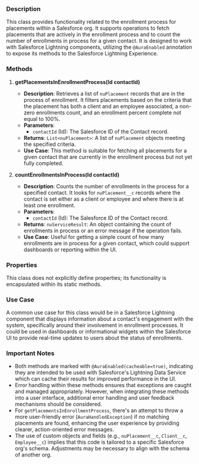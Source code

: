 ### Description
This class provides functionality related to the enrollment process for placements within a Salesforce org. It supports operations to fetch placements that are actively in the enrollment process and to count the number of enrollments in process for a given contact. It is designed to work with Salesforce Lightning components, utilizing the `@AuraEnabled` annotation to expose its methods to the Salesforce Lightning Experience.

### Methods

1. **getPlacementsInEnrollmentProcess(Id contactId)**
   - **Description**: Retrieves a list of `nuPlacement` records that are in the process of enrollment. It filters placements based on the criteria that the placement has both a client and an employee associated, a non-zero enrollments count, and an enrollment percent complete not equal to 100%.
   - **Parameters**: 
     - `contactId` (Id): The Salesforce ID of the Contact record.
   - **Returns**: `List<nuPlacement>`: A list of `nuPlacement` objects meeting the specified criteria.
   - **Use Case**: This method is suitable for fetching all placements for a given contact that are currently in the enrollment process but not yet fully completed.

2. **countEnrollmentsInProcess(Id contactId)**
   - **Description**: Counts the number of enrollments in the process for a specified contact. It looks for `nuPlacement__c` records where the contact is set either as a client or employee and where there is at least one enrollment.
   - **Parameters**: 
     - `contactId` (Id): The Salesforce ID of the Contact record.
   - **Returns**: `nuServiceResult`: An object containing the count of enrollments in process or an error message if the operation fails.
   - **Use Case**: Useful for getting a simple count of how many enrollments are in process for a given contact, which could support dashboards or reporting within the UI.

### Properties

This class does not explicitly define properties; its functionality is encapsulated within its static methods.

### Use Case
A common use case for this class would be in a Salesforce Lightning component that displays information about a contact's engagement with the system, specifically around their involvement in enrollment processes. It could be used in dashboards or informational widgets within the Salesforce UI to provide real-time updates to users about the status of enrollments.

### Important Notes
- Both methods are marked with `@AuraEnabled(cacheable=true)`, indicating they are intended to be used with Salesforce's Lightning Data Service which can cache their results for improved performance in the UI.
- Error handling within these methods ensures that exceptions are caught and managed appropriately. However, when integrating these methods into a user interface, additional error handling and user feedback mechanisms should be considered.
- For `getPlacementsInEnrollmentProcess`, there's an attempt to throw a more user-friendly error (`AuraHandledException`) if no matching placements are found, enhancing the user experience by providing clearer, action-oriented error messages.
- The use of custom objects and fields (e.g., `nuPlacement__c`, `Client__c`, `Employee__c`) implies that this code is tailored to a specific Salesforce org's schema. Adjustments may be necessary to align with the schema of another org.